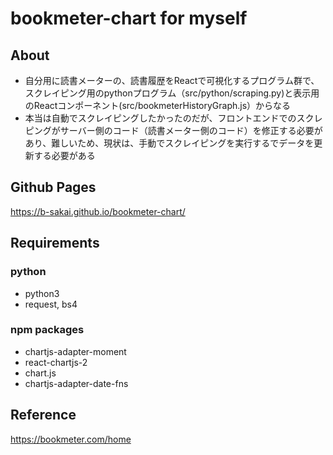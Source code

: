 # bookmeter-chart for myself

## About

* 自分用に読書メーターの、読書履歴をReactで可視化するプログラム群で、スクレイピング用のpythonプログラム（src/python/scraping.py)と表示用のReactコンポーネント(src/bookmeterHistoryGraph.js）からなる
* 本当は自動でスクレイピングしたかったのだが、フロントエンドでのスクレピングがサーバー側のコード（読書メーター側のコード）を修正する必要があり、難しいため、現状は、手動でスクレイピングを実行するでデータを更新する必要がある

## Github Pages

https://b-sakai.github.io/bookmeter-chart/

## Requirements

### python

* python3
* request, bs4

### npm packages

* chartjs-adapter-moment
* react-chartjs-2
* chart.js
* chartjs-adapter-date-fns

## Reference

https://bookmeter.com/home
